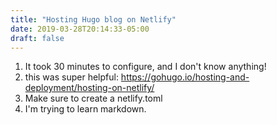 ```yaml
---
title: "Hosting Hugo blog on Netlify"
date: 2019-03-28T20:14:33-05:00
draft: false
---
```


1. It took 30 minutes to configure, and I don't know anything!
2. this was super helpful: https://gohugo.io/hosting-and-deployment/hosting-on-netlify/
3. Make sure to create a netlify.toml
4. I'm trying to learn markdown.
